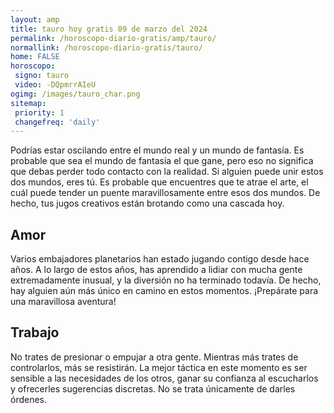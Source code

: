 ```yaml
---
layout: amp
title: tauro hoy gratis 09 de marzo del 2024 
permalink: /horoscopo-diario-gratis/amp/tauro/
normallink: /horoscopo-diario-gratis/tauro/
home: FALSE
horoscopo:
 signo: tauro
 video: -DQpmrrAIeU
ogimg: /images/tauro_char.png
sitemap:
 priority: 1
 changefreq: 'daily'
---
```



Podrías estar oscilando entre el mundo real y un mundo de fantasía. Es probable que sea el mundo de fantasía el que gane, pero eso no significa que debas perder todo contacto con la realidad. Si alguien puede unir estos dos mundos, eres tú. Es probable que encuentres que te atrae el arte, el cuál puede tender un puente maravillosamente entre esos dos mundos. De hecho, tus jugos creativos están brotando como una cascada hoy.

## Amor

Varios embajadores planetarios han estado jugando contigo desde hace años. A lo largo de estos años, has aprendido a lidiar con mucha gente extremadamente inusual, y la diversión no ha terminado todavía. De hecho, hay alguien aún más único en camino en estos momentos. ¡Prepárate para una maravillosa aventura!

## Trabajo

No trates de presionar o empujar a otra gente. Mientras más trates de controlarlos, más se resistirán. La mejor táctica en este momento es ser sensible a las necesidades de los otros, ganar su confianza al escucharlos y ofrecerles sugerencias discretas. No se trata únicamente de darles órdenes.